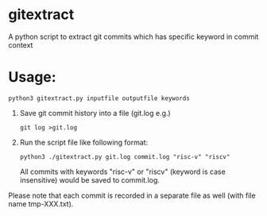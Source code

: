 # gitextract
A python script to extract git commits which has specific keyword in commit context

# Usage:

```python3 gitextract.py inputfile outputfile keywords```

1. Save git commit history into a file (git.log e.g.)

   ```git log >git.log```
   
3. Run the script file like following format:

    ```python3 ./gitextract.py git.log commit.log "risc-v" "riscv"```

   All commits with keywords "risc-v" or "riscv" (keyword is case insensitive) would be saved to commit.log.

Please note that each commit is recorded in a separate file as well (with file name tmp-XXX.txt).
